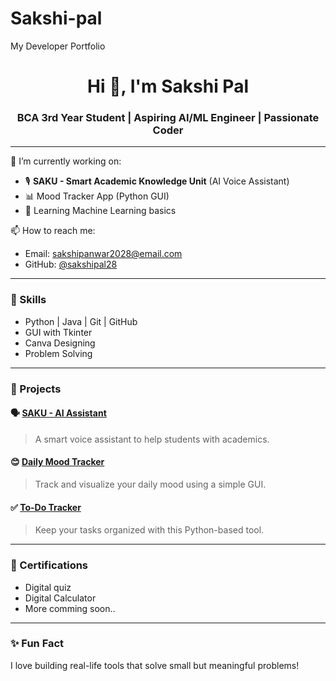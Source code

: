 # Sakshi-pal
My Developer Portfolio

<h1 align="center">Hi 👋, I'm Sakshi Pal</h1>
<h3 align="center">BCA 3rd Year Student | Aspiring AI/ML Engineer | Passionate Coder</h3>

---

🌱 I’m currently working on:
- 🎙️ **SAKU - Smart Academic Knowledge Unit** (AI Voice Assistant)
- 📊 Mood Tracker App (Python GUI)
- 🧠 Learning Machine Learning basics

📫 How to reach me:
- Email: sakshipanwar2028@email.com
- GitHub: [@sakshipal28](https://github.com/sakshipal)

---

### 🔧 Skills
- Python | Java | Git | GitHub
- GUI with Tkinter
- Canva Designing
- Problem Solving

---

### 📂 Projects

#### 🗣️ [SAKU - AI Assistant](https://github.com/sakshipal/SAKU-AI)
> A smart voice assistant to help students with academics.

#### 😊 [Daily Mood Tracker](https://github.com/sakshipal/mood-tracker)
> Track and visualize your daily mood using a simple GUI.

#### ✅ [To-Do Tracker](https://github.com/sakshipal/daily-to-do)
> Keep your tasks organized with this Python-based tool.

---

### 📜 Certifications
- Digital quiz
- Digital Calculator
- More comming soon..

---

### ✨ Fun Fact
I love building real-life tools that solve small but meaningful problems!

